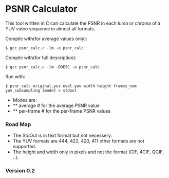 PSNR Calculator
=============== 

This tool written in C can calculate the PSNR in each luma or chroma of a YUV video sequence in almost all formats.

Compile with(for average values only): 

	$ gcc psnr_calc.c -lm -o psnr_calc

Compile with(for full description): 

	$ gcc psnr_calc.c -lm -DDESC -o psnr_calc

Run with: 

	$ psnr_calc original.yuv eval.yuv width height frames_num yuv_subsampling [mode] > stdout

* Modes are:
* ** average    # for the average PSNR value
* ** per-frame  # for the per-frame PSNR values

### Road Map

* The StdOut is in text format but not necessery.
* The YUV formats are 444, 422, 420, 411 other formats are not supported.
* The height and width only in pixels and not the format (CIF, 4CIF, QCIF, ..).



### Version 0.2

